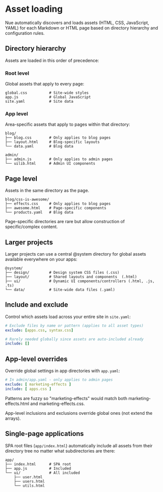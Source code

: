 
# Asset loading
Nue automatically discovers and loads assets (HTML, CSS, JavaScript, YAML) for each Markdown or HTML page based on directory hierarchy and configuration rules.

## Directory hierarchy
Assets are loaded in this order of precedence:


### Root level
Global assets that apply to every page:
```
global.css          # Site-wide styles
app.js              # Global JavaScript
site.yaml           # Site data
```

### App level
Area-specific assets that apply to pages within that directory:

```
blog/
├── blog.css        # Only applies to blog pages
├── layout.html     # Blog-specific layouts
└── data.yaml       # Blog data

admin/
├── admin.js        # Only applies to admin pages
└── uilib.html      # Admin UI components
```

## Page level
Assets in the same directory as the page.

```
blog/css-is-awesome/
├── effects.css     # Only applies to blog pages
├── awesome.html    # Page-specific components
└── products.yaml   # Blog data
```

Page-specific directories are rare but allow construction of specific/complex content.


## Larger projects
Larger projects can use a central @system directory for global assets available everywhere on your apps:

```
@system/
├── design/         # Design system CSS files (.css)
├── layout/         # Shared layouts and components  (.html)
├── ui/             # Dynamic UI components/controllers (.html, .js, .ts)
└── data/           # Site-wide data files (.yaml)
```


## Include and exclude
Control which assets load across your entire site in `site.yaml`:

```yaml
# Exclude files by name or pattern (applies to all asset types)
exclude: [apps.css, syntax.css]

# Rarely needed globally since assets are auto-included already
include: []
```


## App-level overrides
Override global settings in app directories with `app.yaml`:

```yaml
# In admin/app.yaml - only applies to admin pages
exclude: [ marketing-effects ]
include: [ apps.css ]
```

Patterns are fuzzy so "marketing-effects" would match both marketing-effects.html and marketing-effects.css.

App-level inclusions and exclusions override global ones (not extend the arrays).


## Single-page applications
SPA root files (`app/index.html`) automatically include all assets from their directory tree no matter what subdirectories are there:

```
app/
├── index.html      # SPA root
├── app.js          # Included
└── ui/             # All included
    ├── user.html
    ├── users.html
    └── utils.html
```




